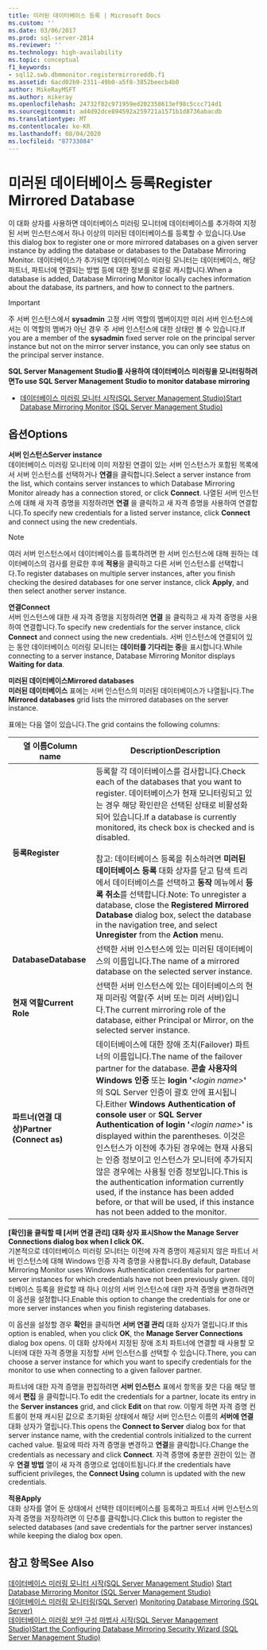 ```yaml
---
title: 미러된 데이터베이스 등록 | Microsoft Docs
ms.custom: ''
ms.date: 03/06/2017
ms.prod: sql-server-2014
ms.reviewer: ''
ms.technology: high-availability
ms.topic: conceptual
f1_keywords:
- sql12.swb.dbmmonitor.registermirroreddb.f1
ms.assetid: 6acd02b9-2311-49b0-a5f8-3852beecb4b0
author: MikeRayMSFT
ms.author: mikeray
ms.openlocfilehash: 24732f82c971959ed202358613ef98c5ccc714d1
ms.sourcegitcommit: ad4d92dce894592a259721a1571b1d8736abacdb
ms.translationtype: MT
ms.contentlocale: ko-KR
ms.lasthandoff: 08/04/2020
ms.locfileid: "87733084"
---
```

# <a name="register-mirrored-database"></a><span data-ttu-id="14656-102">미러된 데이터베이스 등록</span><span class="sxs-lookup"><span data-stu-id="14656-102">Register Mirrored Database</span></span>
  <span data-ttu-id="14656-103">이 대화 상자를 사용하면 데이터베이스 미러링 모니터에 데이터베이스를 추가하여 지정된 서버 인스턴스에서 하나 이상의 미러된 데이터베이스를 등록할 수 있습니다.</span><span class="sxs-lookup"><span data-stu-id="14656-103">Use this dialog box to register one or more mirrored databases on a given server instance by adding the database or databases to the Database Mirroring Monitor.</span></span> <span data-ttu-id="14656-104">데이터베이스가 추가되면 데이터베이스 미러링 모니터는 데이터베이스, 해당 파트너, 파트너에 연결되는 방법 등에 대한 정보를 로컬로 캐시합니다.</span><span class="sxs-lookup"><span data-stu-id="14656-104">When a database is added, Database Mirroring Monitor locally caches information about the database, its partners, and how to connect to the partners.</span></span>  
  
> [!IMPORTANT]  
>  <span data-ttu-id="14656-105">주 서버 인스턴스에서 **sysadmin** 고정 서버 역할의 멤버이지만 미러 서버 인스턴스에서는 이 역할의 멤버가 아닌 경우 주 서버 인스턴스에 대한 상태만 볼 수 있습니다.</span><span class="sxs-lookup"><span data-stu-id="14656-105">If you are a member of the **sysadmin** fixed server role on the principal server instance but not on the mirror server instance, you can only see status on the principal server instance.</span></span>  
  
 <span data-ttu-id="14656-106">**SQL Server Management Studio를 사용하여 데이터베이스 미러링을 모니터링하려면**</span><span class="sxs-lookup"><span data-stu-id="14656-106">**To use SQL Server Management Studio to monitor database mirroring**</span></span>  
  
-   [<span data-ttu-id="14656-107">데이터베이스 미러링 모니터 시작&#40;SQL Server Management Studio&#41;</span><span class="sxs-lookup"><span data-stu-id="14656-107">Start Database Mirroring Monitor &#40;SQL Server Management Studio&#41;</span></span>](../database-mirroring/start-database-mirroring-monitor-sql-server-management-studio.md)  
  
## <a name="options"></a><span data-ttu-id="14656-108">옵션</span><span class="sxs-lookup"><span data-stu-id="14656-108">Options</span></span>  
 <span data-ttu-id="14656-109">**서버 인스턴스**</span><span class="sxs-lookup"><span data-stu-id="14656-109">**Server instance**</span></span>  
 <span data-ttu-id="14656-110">데이터베이스 미러링 모니터에 이미 저장된 연결이 있는 서버 인스턴스가 포함된 목록에서 서버 인스턴스를 선택하거나 **연결**을 클릭합니다.</span><span class="sxs-lookup"><span data-stu-id="14656-110">Select a server instance from the list, which contains server instances to which Database Mirroring Monitor already has a connection stored, or click **Connect**.</span></span> <span data-ttu-id="14656-111">나열된 서버 인스턴스에 대해 새 자격 증명을 지정하려면 **연결** 을 클릭하고 새 자격 증명을 사용하여 연결합니다.</span><span class="sxs-lookup"><span data-stu-id="14656-111">To specify new credentials for a listed server instance, click **Connect** and connect using the new credentials.</span></span>  
  
> [!NOTE]  
>  <span data-ttu-id="14656-112">여러 서버 인스턴스에서 데이터베이스를 등록하려면 한 서버 인스턴스에 대해 원하는 데이터베이스의 검사를 완료한 후에 **적용**을 클릭하고 다른 서버 인스턴스를 선택합니다.</span><span class="sxs-lookup"><span data-stu-id="14656-112">To register databases on multiple server instances, after you finish checking the desired databases for one server instance, click **Apply**, and then select another server instance.</span></span>  
  
 <span data-ttu-id="14656-113">**연결**</span><span class="sxs-lookup"><span data-stu-id="14656-113">**Connect**</span></span>  
 <span data-ttu-id="14656-114">서버 인스턴스에 대한 새 자격 증명을 지정하려면 **연결** 을 클릭하고 새 자격 증명을 사용하여 연결합니다.</span><span class="sxs-lookup"><span data-stu-id="14656-114">To specify new credentials for the server instance, click **Connect** and connect using the new credentials.</span></span> <span data-ttu-id="14656-115">서버 인스턴스에 연결되어 있는 동안 데이터베이스 미러링 모니터는 **데이터를 기다리는 중**을 표시합니다.</span><span class="sxs-lookup"><span data-stu-id="14656-115">While connecting to a server instance, Database Mirroring Monitor displays **Waiting for data**.</span></span>  
  
 <span data-ttu-id="14656-116">**미러된 데이터베이스**</span><span class="sxs-lookup"><span data-stu-id="14656-116">**Mirrored databases**</span></span>  
 <span data-ttu-id="14656-117">**미러된 데이터베이스** 표에는 서버 인스턴스의 미러된 데이터베이스가 나열됩니다.</span><span class="sxs-lookup"><span data-stu-id="14656-117">The **Mirrored databases** grid lists the mirrored databases on the server instance.</span></span>  
  
 <span data-ttu-id="14656-118">표에는 다음 열이 있습니다.</span><span class="sxs-lookup"><span data-stu-id="14656-118">The grid contains the following columns:</span></span>  
  
|<span data-ttu-id="14656-119">열 이름</span><span class="sxs-lookup"><span data-stu-id="14656-119">Column name</span></span>|<span data-ttu-id="14656-120">Description</span><span class="sxs-lookup"><span data-stu-id="14656-120">Description</span></span>|  
|-----------------|-----------------|  
|<span data-ttu-id="14656-121">**등록**</span><span class="sxs-lookup"><span data-stu-id="14656-121">**Register**</span></span>|<span data-ttu-id="14656-122">등록할 각 데이터베이스를 검사합니다.</span><span class="sxs-lookup"><span data-stu-id="14656-122">Check each of the databases that you want to register.</span></span> <span data-ttu-id="14656-123">데이터베이스가 현재 모니터링되고 있는 경우 해당 확인란은 선택된 상태로 비활성화되어 있습니다.</span><span class="sxs-lookup"><span data-stu-id="14656-123">If a database is currently monitored, its check box is checked and is disabled.</span></span><br /><br /> <span data-ttu-id="14656-124">참고: 데이터베이스 등록을 취소하려면 **미러된 데이터베이스 등록** 대화 상자를 닫고 탐색 트리에서 데이터베이스를 선택하고 **동작** 메뉴에서 **등록 취소**를 선택합니다.</span><span class="sxs-lookup"><span data-stu-id="14656-124">Note: To unregister a database, close the **Registered Mirrored Database** dialog box, select the database in the navigation tree, and select **Unregister** from the **Action** menu.</span></span>|  
|<span data-ttu-id="14656-125">**Database**</span><span class="sxs-lookup"><span data-stu-id="14656-125">**Database**</span></span>|<span data-ttu-id="14656-126">선택한 서버 인스턴스에 있는 미러된 데이터베이스의 이름입니다.</span><span class="sxs-lookup"><span data-stu-id="14656-126">The name of a mirrored database on the selected server instance.</span></span>|  
|<span data-ttu-id="14656-127">**현재 역할**</span><span class="sxs-lookup"><span data-stu-id="14656-127">**Current Role**</span></span>|<span data-ttu-id="14656-128">선택한 서버 인스턴스에 있는 데이터베이스의 현재 미러링 역할(주 서버 또는 미러 서버)입니다.</span><span class="sxs-lookup"><span data-stu-id="14656-128">The current mirroring role of the database, either Principal or Mirror, on the selected server instance.</span></span>|  
|<span data-ttu-id="14656-129">**파트너(연결 대상)**</span><span class="sxs-lookup"><span data-stu-id="14656-129">**Partner (Connect as)**</span></span>|<span data-ttu-id="14656-130">데이터베이스에 대한 장애 조치(Failover) 파트너의 이름입니다.</span><span class="sxs-lookup"><span data-stu-id="14656-130">The name of the failover partner for the database.</span></span> <span data-ttu-id="14656-131">**콘솔 사용자의 Windows 인증** 또는  **login '***\<login name>***'** 의 SQL Server 인증이 괄호 안에 표시됩니다.</span><span class="sxs-lookup"><span data-stu-id="14656-131">Either **Windows Authentication of console user** or **SQL Server Authentication of login '***\<login name>***'** is displayed within the parentheses.</span></span> <span data-ttu-id="14656-132">이것은 인스턴스가 이전에 추가된 경우에는 현재 사용되는 인증 정보이고 인스턴스가 모니터에 추가되지 않은 경우에는 사용될 인증 정보입니다.</span><span class="sxs-lookup"><span data-stu-id="14656-132">This is the authentication information currently used, if the instance has been added before, or that will be used, if this instance has not been added to the monitor.</span></span>|  
  
 <span data-ttu-id="14656-133">**[확인]을 클릭할 때 [서버 연결 관리] 대화 상자 표시**</span><span class="sxs-lookup"><span data-stu-id="14656-133">**Show the Manage Server Connections dialog box when I click OK.**</span></span>  
 <span data-ttu-id="14656-134">기본적으로 데이터베이스 미러링 모니터는 이전에 자격 증명이 제공되지 않은 파트너 서버 인스턴스에 대해 Windows 인증 자격 증명을 사용합니다.</span><span class="sxs-lookup"><span data-stu-id="14656-134">By default, Database Mirroring Monitor uses Windows Authentication credentials for partner server instances for which credentials have not been previously given.</span></span> <span data-ttu-id="14656-135">데이터베이스 등록을 완료할 때 하나 이상의 서버 인스턴스에 대한 자격 증명을 변경하려면 이 옵션을 설정합니다.</span><span class="sxs-lookup"><span data-stu-id="14656-135">Enable this option to change the credentials for one or more server instances when you finish registering databases.</span></span>  
  
 <span data-ttu-id="14656-136">이 옵션을 설정할 경우 **확인**을 클릭하면 **서버 연결 관리** 대화 상자가 열립니다.</span><span class="sxs-lookup"><span data-stu-id="14656-136">If this option is enabled, when you click **OK**, the **Manage Server Connections** dialog box opens.</span></span> <span data-ttu-id="14656-137">이 대화 상자에서 지정된 장애 조치 파트너에 연결할 때 사용할 모니터에 대한 자격 증명을 지정할 서버 인스턴스를 선택할 수 있습니다.</span><span class="sxs-lookup"><span data-stu-id="14656-137">There, you can choose a server instance for which you want to specify credentials for the monitor to use when connecting to a given failover partner.</span></span>  
  
 <span data-ttu-id="14656-138">파트너에 대한 자격 증명을 편집하려면 **서버 인스턴스** 표에서 항목을 찾은 다음 해당 행에서 **편집** 을 클릭합니다.</span><span class="sxs-lookup"><span data-stu-id="14656-138">To edit the credentials for a partner, locate its entry in the **Server instances** grid, and click **Edit** on that row.</span></span> <span data-ttu-id="14656-139">이렇게 하면 자격 증명 컨트롤이 현재 캐시된 값으로 초기화된 상태에서 해당 서버 인스턴스 이름의 **서버에 연결** 대화 상자가 열립니다.</span><span class="sxs-lookup"><span data-stu-id="14656-139">This opens the **Connect to Server** dialog box for that server instance name, with the credential controls initialized to the current cached value.</span></span> <span data-ttu-id="14656-140">필요에 따라 자격 증명을 변경하고 **연결**을 클릭합니다.</span><span class="sxs-lookup"><span data-stu-id="14656-140">Change the credentials as necessary and click **Connect**.</span></span> <span data-ttu-id="14656-141">자격 증명에 충분한 권한이 있는 경우 **연결 방법** 열이 새 자격 증명으로 업데이트됩니다.</span><span class="sxs-lookup"><span data-stu-id="14656-141">If the credentials have sufficient privileges, the **Connect Using** column is updated with the new credentials.</span></span>  
  
 <span data-ttu-id="14656-142">**적용**</span><span class="sxs-lookup"><span data-stu-id="14656-142">**Apply**</span></span>  
 <span data-ttu-id="14656-143">대화 상자를 열어 둔 상태에서 선택한 데이터베이스를 등록하고 파트너 서버 인스턴스의 자격 증명을 저장하려면 이 단추를 클릭합니다.</span><span class="sxs-lookup"><span data-stu-id="14656-143">Click this button to register the selected databases (and save credentials for the partner server instances) while keeping the dialog box open.</span></span>  
  
## <a name="see-also"></a><span data-ttu-id="14656-144">참고 항목</span><span class="sxs-lookup"><span data-stu-id="14656-144">See Also</span></span>  
 <span data-ttu-id="14656-145">[데이터베이스 미러링 모니터 시작&#40;SQL Server Management Studio&#41;](../database-mirroring/start-database-mirroring-monitor-sql-server-management-studio.md) </span><span class="sxs-lookup"><span data-stu-id="14656-145">[Start Database Mirroring Monitor &#40;SQL Server Management Studio&#41;](../database-mirroring/start-database-mirroring-monitor-sql-server-management-studio.md) </span></span>  
 <span data-ttu-id="14656-146">[데이터베이스 미러링 모니터링&#40;SQL Server&#41;](database-mirroring-sql-server.md) </span><span class="sxs-lookup"><span data-stu-id="14656-146">[Monitoring Database Mirroring &#40;SQL Server&#41;](database-mirroring-sql-server.md) </span></span>  
 [<span data-ttu-id="14656-147">데이터베이스 미러링 보안 구성 마법사 시작&#40;SQL Server Management Studio&#41;</span><span class="sxs-lookup"><span data-stu-id="14656-147">Start the Configuring Database Mirroring Security Wizard &#40;SQL Server Management Studio&#41;</span></span>](start-the-configuring-database-mirroring-security-wizard.md)  
  
  
